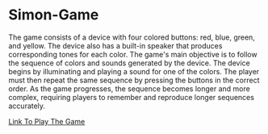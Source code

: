 # Simon-Game
<p>The game consists of a device with four colored buttons: red, blue, green, and yellow. The device also has a built-in speaker that produces corresponding tones for each color. The game's main objective is to follow the sequence of colors and sounds generated by the device. The device begins by illuminating and playing a sound for one of the colors. The player must then repeat the same sequence by pressing the buttons in the correct order. As the game progresses, the sequence becomes longer and more complex, requiring players to remember and reproduce longer sequences accurately.</p>
<a href="https://aniketsinharoy.github.io/Simon-Game/">Link To Play The Game</a>
